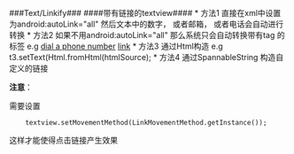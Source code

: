 ###Text/Linkify###
####带有链接的textview####
	* 方法1
	  直接在xml中设置为android:autoLink="all" 然后文本中的数字， 或者邮箱， 或者电话会自动进行转换
	* 方法2
	  如果不用android:autoLink="all" 那么系统只会自动转换带有tag <a>的标签
	  e.g <a href="tel:4155551212">dial a phone number</a>
	      <a href="http://www.google.com">link</a>
	* 方法3
	  通过Html构造
	  e.g t3.setText(Html.fromHtml(htmlSource);
	* 方法4
	  通过SpannableString 构造自定义的链接
	  
<b>注意</b>：<p>需要设置<p>
```
	textview.setMovementMethod(LinkMovementMethod.getInstance());
``` 
<p>这样才能使得点击链接产生效果
